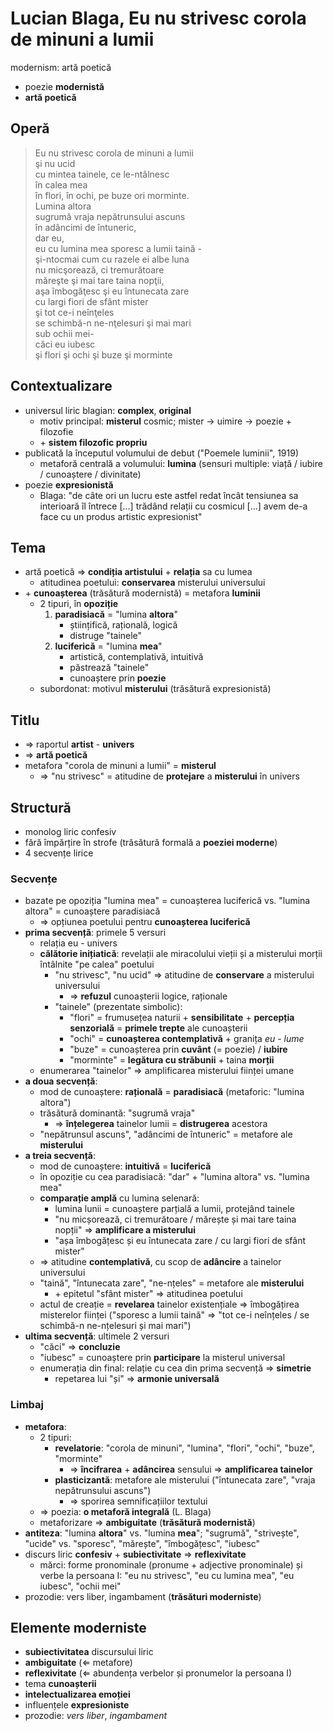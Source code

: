 Lucian Blaga, Eu nu strivesc corola de minuni a lumii
===
modernism: artă poetică

* poezie **modernistă**
* **artă poetică**

## Operă

> Eu nu strivesc corola de minuni a lumii  
> şi nu ucid  
> cu mintea tainele, ce le-ntâlnesc  
> în calea mea  
> în flori, în ochi, pe buze ori morminte.  
> Lumina altora  
> sugrumă vraja nepătrunsului ascuns  
> în adâncimi de întuneric,  
> dar eu,  
> eu cu lumina mea sporesc a lumii taină -  
> şi-ntocmai cum cu razele ei albe luna  
> nu micşorează, ci tremurătoare  
> măreşte şi mai tare taina nopţii,  
> aşa îmbogăţesc şi eu întunecata zare  
> cu largi fiori de sfânt mister  
> şi tot ce-i neînţeles  
> se schimbă-n ne-nţelesuri şi mai mari  
> sub ochii mei-  
> căci eu iubesc  
> şi flori şi ochi şi buze şi morminte

## Contextualizare

* universul liric blagian: **complex**, **original**
	* motiv principal: **misterul** cosmic; mister → uimire → poezie + filozofie
	* \+ **sistem filozofic propriu**
* publicată la începutul volumului de debut ("Poemele luminii", 1919)
	* metaforă centrală a volumului: **lumina** (sensuri multiple: viață / iubire / cunoaștere / divinitate)
* poezie **expresionistă**
	* Blaga: "de câte ori un lucru este astfel redat încât tensiunea sa interioară îl întrece [...] trădând relații cu cosmicul [...] avem de-a face cu un produs artistic expresionist"

## Tema

* artă poetică ⇒ **condiția artistului** + **relația** sa cu lumea
	* atitudinea poetului: **conservarea** misterului universului
* \+ **cunoașterea** (trăsătură modernistă) = metafora **luminii**
	* 2 tipuri, în **opoziție**
		1. **paradisiacă** = "lumina **altora**"
			* științifică, rațională, logică
			* distruge "tainele"
		2. **luciferică** = "lumina **mea**"
			* artistică, contemplativă, intuitivă
			* păstrează "tainele"
			* cunoaștere prin **poezie**
	* subordonat: motivul **misterului** (trăsătură expresionistă)

## Titlu

* ⇒ raportul **artist** - **univers**
* ⇒ **artă poetică**
* metafora "corola de minuni a lumii" = **misterul**
	* ⇒ "nu strivesc" = atitudine de **protejare** a **misterului** în univers

## Structură

* monolog liric confesiv
* fără împărțire în strofe (trăsătură formală a **poeziei moderne**)
* 4 secvențe lirice

### Secvențe

* bazate pe opoziția "lumina mea" = cunoașterea luciferică vs. "lumina altora" = cunoaștere paradisiacă
	* ⇒ opțiunea poetului pentru **cunoașterea luciferică**
* **prima secvență**: primele 5 versuri
	* relația eu - univers
	* **călătorie inițiatică**: revelații ale miracolului vieții și a misterului morții întâlnite "pe calea" poetului
		* "nu strivesc", "nu ucid" ⇒ atitudine de **conservare** a misterului universului
			* ⇒ **refuzul** cunoașterii logice, raționale
		* "tainele" (prezentate simbolic):
			* "flori" = frumusețea naturii + **sensibilitate** + **percepția senzorială** = **primele trepte** ale cunoașterii
			* "ochi" = **cunoașterea contemplativă** + granița *eu* - *lume*
			* "buze" = cunoașterea prin **cuvânt** (= poezie) / **iubire**
			* "morminte" = **legătura cu străbunii** + taina **morții**
	* enumerarea "tainelor" ⇒ amplificarea misterului ființei umane
* **a doua secvență**:
	* mod de cunoaștere: **rațională** = **paradisiacă** (metaforic: "lumina altora")
	* trăsătură dominantă: "sugrumă vraja"
		* ⇒ **înțelegerea** tainelor lumii = **distrugerea** acestora
	* "nepătrunsul ascuns", "adâncimi de întuneric" = metafore ale **misterului**
* **a treia secvență**:
	* mod de cunoaștere: **intuitivă** = **luciferică**
	* în opoziție cu cea paradisiacă: "dar" + "lumina altora" vs. "lumina mea"
	* **comparație amplă** cu lumina selenară:
		* lumina lunii = cunoaștere parțială a lumii, protejând tainele
		* "nu micșorează, ci tremurătoare / mărește și mai tare taina nopții" ⇒ **amplificare a misterului**
		* "așa îmbogățesc și eu întunecata zare / cu largi fiori de sfânt mister"
	* ⇒ atitudine **contemplativă**, cu scop de **adâncire** a tainelor universului
	* "taină", "întunecata zare", "ne-nțeles" = metafore ale **misterului**
		* \+ epitetul "sfânt mister" ⇒ atitudinea poetului
	* actul de creație = **revelarea** tainelor existențiale ⇒ îmbogățirea misterelor ființei ("sporesc a lumii taină" ⇒ "tot ce-i neînțeles / se schimbă-n ne-nțelesuri și mai mari")
* **ultima secvență**: ultimele 2 versuri
	* "căci" ⇒ **concluzie**
	* "iubesc" = cunoaștere prin **participare** la misterul universal
	* enumerația din final: relație cu cea din prima secvență ⇒ **simetrie**
		* repetarea lui "și" ⇒ **armonie universală**

### Limbaj

* **metafora**:
	* 2 tipuri:
		* **revelatorie**: "corola de minuni", "lumina", "flori", "ochi", "buze", "morminte"
			* ⇒ **încifrarea** + **adâncirea** sensului ⇒ **amplificarea tainelor**
		* **plasticizantă**: metafore ale misterului ("întunecata zare", "vraja nepătrunsului ascuns")
			* ⇒ sporirea semnificațiilor textului
	* ⇒ poezia: **o metaforă integrală** (L. Blaga)
	* metaforizare ⇒ **ambiguitate** (**trăsătură modernistă**)
* **antiteza**: "lumina **altora**" vs. "lumina **mea**"; "sugrumă", "strivește", "ucide" vs. "sporesc", "mărește", "îmbogățesc", "iubesc"
* discurs liric **confesiv** + **subiectivitate** ⇒ **reflexivitate**
	* mărci: forme pronominale (pronume + adjective pronominale) și verbe la persoana I: "eu nu strivesc", "eu cu lumina mea", "eu iubesc", "ochii mei"
* prozodie: vers liber, ingambament (**trăsături moderniste**)

## Elemente moderniste

* **subiectivitatea** discursului liric
* **ambiguitate** (⇐ metafore)
* **reflexivitate** (⇐ abundența verbelor și pronumelor la persoana I)
* tema **cunoașterii**
* **intelectualizarea emoției**
* influențele **expresioniste**
* prozodie: *vers liber*, *ingambament*